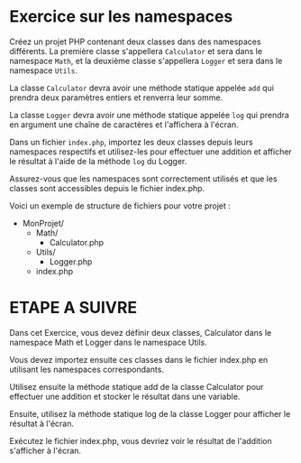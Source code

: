 # Exercice sur les namespaces

Créez un projet PHP contenant deux classes dans des namespaces différents. La première classe s'appellera `Calculator` et sera dans le namespace `Math`, et la deuxième classe s'appellera `Logger` et sera dans le namespace `Utils`.

La classe `Calculator` devra avoir une méthode statique appelée `add` qui prendra deux paramètres entiers et renverra leur somme.

La classe `Logger` devra avoir une méthode statique appelée `log` qui prendra en argument une chaîne de caractères et l'affichera à l'écran.

Dans un fichier `index.php`, importez les deux classes depuis leurs namespaces respectifs et utilisez-les pour effectuer une addition et afficher le résultat à l'aide de la méthode `log` du Logger.

Assurez-vous que les namespaces sont correctement utilisés et que les classes sont accessibles depuis le fichier index.php.

Voici un exemple de structure de fichiers pour votre projet :
- MonProjet/
  - Math/
    - Calculator.php
  - Utils/
    - Logger.php
  - index.php





# ETAPE A SUIVRE
Dans cet Exercice, vous devez définir deux classes, Calculator dans le namespace Math et Logger dans le namespace Utils. 

Vous devez importez ensuite ces classes dans le fichier index.php en utilisant les namespaces correspondants.

Utilisez ensuite la méthode statique add de la classe Calculator pour effectuer une addition et stocker le résultat dans une variable. 

Ensuite, utilisez la méthode statique log de la classe Logger pour afficher le résultat à l'écran.

Exécutez le fichier index.php, vous devriez voir le résultat de l'addition s'afficher à l'écran.

